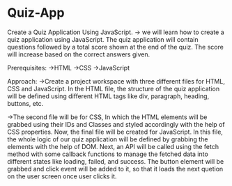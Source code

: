 # Quiz-App

Create a Quiz Application Using JavaScript. 
-> we will learn how to create a quiz application using JavaScript. The quiz application will contain questions followed by a total score shown at the end of the quiz. The score will increase based on the correct answers given.

Prerequisites:
->HTML
->CSS
->JavaScript

Approach:
->Create a project workspace with three different files for HTML, CSS and JavaScript. In the HTML file, the structure of the quiz application will be defined using different HTML tags like div, paragraph, heading, buttons, etc.

->The second file will be for CSS, In which the HTML elements will be grabbed using their IDs and Classes and styled accordingly with the help of CSS properties.
Now, the final file will be created for JavaScript. In this file, the whole logic of our quiz application will be defined by grabbing the elements with the help of DOM.
Next, an API will be called using the fetch method with some callback functions to manage the fetched data into different states like loading, failed, and success.
The button element will be grabbed and click event will be added to it, so that it loads the next quetion on the user screen once user clicks it.

